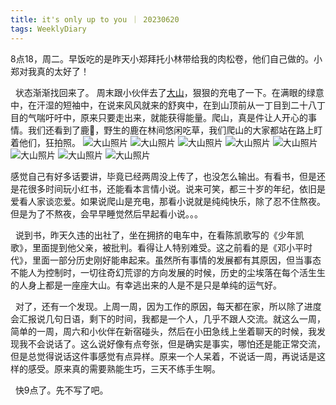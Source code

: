 ```yaml
---
title: it's only up to you ｜ 20230620
tags: WeeklyDiary
---
```


8点18，周二。早饭吃的是昨天小郑拜托小林带给我的肉松卷，他们自己做的。小郑对我真的太好了！

&nbsp;
状态渐渐找回来了。
周末跟小伙伴去了[大山](https://www.ooyama-cable.co.jp/charm/)，狠狠的充电了一下。在满眼的绿意中，在汗湿的短袖中，在说来风风就来的舒爽中，在到山顶前从一丁目到二十八丁目的气喘吁吁中，原来只要走出来，就能获得能量。爬山，真是件让人开心的事情。我们还看到了鹿🦌，野生的鹿在林间悠闲吃草，我们爬山的大家都站在路上盯着他们，狂拍照。
![大山照片](https://mikanup.github.io/assets/media/20230620_weeklyDiary_01.jpeg "大山照片")
![大山照片](https://mikanup.github.io/assets/media/20230620_weeklyDiary_02.jpeg "大山照片")
![大山照片](https://mikanup.github.io/assets/media/20230620_weeklyDiary_03.jpeg "大山照片")
![大山照片](https://mikanup.github.io/assets/media/20230620_weeklyDiary_04.jpeg "大山照片")
![大山照片](https://mikanup.github.io/assets/media/20230620_weeklyDiary_05.jpeg "大山照片")
![大山照片](https://mikanup.github.io/assets/media/20230620_weeklyDiary_06.jpeg "大山照片")
![大山照片](https://mikanup.github.io/assets/media/20230620_weeklyDiary_07.jpeg "大山照片")
![大山照片](https://mikanup.github.io/assets/media/20230620_weeklyDiary_08.jpeg "大山照片")
&nbsp;

感觉自己有好多话要讲，毕竟已经两周没上传了，也没怎么输出。有看书，但是还是花很多时间玩小红书，还能看本言情小说。说来可笑，都三十岁的年纪，依旧是爱看人家谈恋爱。如果说爬山是充电，那看小说就是纯纯快乐，除了忍不住熬夜。但是为了不熬夜，会早早睡觉然后早起看小说。。。

&nbsp;
说到书，昨天久违的出社了，坐在拥挤的电车中，在看陈凯歌写的《少年凯歌》，里面提到他父亲，被批判。看得让人特别难受。这之前看的是《邓小平时代》，里面一部分历史刚好能串起来。虽然所有事情的发展都有其原因，但当事态不能人为控制时，一切往奇幻荒谬的方向发展的时候，历史的尘埃落在每个活生生的人身上都是一座座大山。有幸逃出来的人是不是只是单纯的运气好。

&nbsp;
对了，还有一个发现。上周一周，因为工作的原因，每天都在家，所以除了进度会汇报说几句日语，剩下的时间，我都是一个人，几乎不跟人交流。就这么一周，简单的一周，周六和小伙伴在新宿碰头，然后在小田急线上坐着聊天的时候，我发现我不会说话了。这么说好像有点夸张，但是确实是事实，哪怕还是能正常交流，但是总觉得说话这件事感觉有点异样。原来一个人呆着，不说话一周，再说话是这样的感受。原来真的需要熟能生巧，三天不练手生啊。

&nbsp;
快9点了。先不写了吧。
